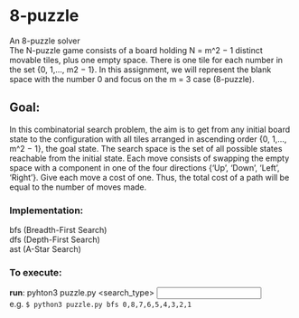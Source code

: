 # 8-puzzle
An 8-puzzle solver  
The N-puzzle game consists of a board holding N = m^2 − 1 distinct movable tiles, plus one empty space. There is one tile for each number in the set {0, 1,..., m2 − 1}. In this assignment, we will represent the blank space with the number 0 and focus on the m = 3 case (8-puzzle).

## Goal:
In this combinatorial search problem, the aim is to get from any initial board state to the configuration with all tiles arranged in ascending order {0, 1,..., m^2 − 1}, the goal state. The search space is the set of all possible states reachable from the initial state. Each move consists of swapping the empty space with a component in one of the four directions {‘Up’, ‘Down’, ‘Left’, ‘Right’}. Give each move a cost of one. Thus, the total cost of a path will be equal to the number of moves made.

### Implementation:
bfs (Breadth-First Search)  
dfs (Depth-First Search)  
ast (A-Star Search)  

### To execute:
  **run**: pyhton3 puzzle.py <search_type> <input>  
  e.g. ```$ python3 puzzle.py bfs 0,8,7,6,5,4,3,2,1```
